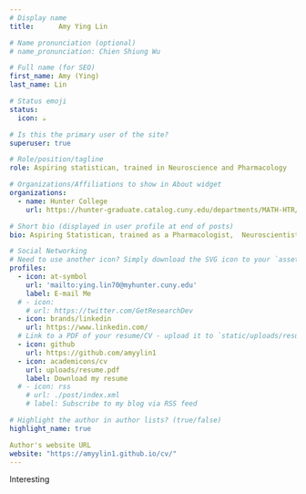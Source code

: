 ```yaml
---
# Display name
title:      Amy Ying Lin 

# Name pronunciation (optional)
# name_pronunciation: Chien Shiung Wu

# Full name (for SEO)
first_name: Amy (Ying)
last_name: Lin 

# Status emoji
status:
  icon: ☕️

# Is this the primary user of the site?
superuser: true

# Role/position/tagline
role: Aspiring statistican, trained in Neuroscience and Pharmacology

# Organizations/Affiliations to show in About widget
organizations:
  - name: Hunter College      
    url: https://hunter-graduate.catalog.cuny.edu/departments/MATH-HTR/overview

# Short bio (displayed in user profile at end of posts)
bio: Aspiring Statistican, trained as a Pharmacologist,  Neuroscientist

# Social Networking
# Need to use another icon? Simply download the SVG icon to your `assets/media/icons/` folder.
profiles:
  - icon: at-symbol
    url: 'mailto:ying.lin70@myhunter.cuny.edu'
    label: E-mail Me
  # - icon: 
    # url: https://twitter.com/GetResearchDev
  - icon: brands/linkedin
    url: https://www.linkedin.com/
  # Link to a PDF of your resume/CV - upload it to `static/uploads/resume.pdf`
  - icon: github
    url: https://github.com/amyylin1
  - icon: academicons/cv
    url: uploads/resume.pdf
    label: Download my resume
  # - icon: rss
    # url: ./post/index.xml
    # label: Subscribe to my blog via RSS feed

# Highlight the author in author lists? (true/false)
highlight_name: true

Author's website URL
website: "https://amyylin1.github.io/cv/"
---
```


Interesting 